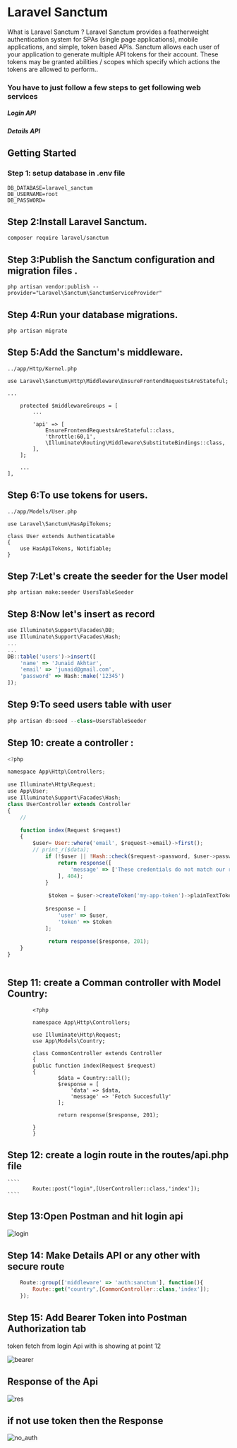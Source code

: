 # Laravel Sanctum 
What is Laravel Sanctum ?
Laravel Sanctum provides a featherweight authentication system for SPAs (single page applications), mobile applications, and simple, token based APIs. Sanctum allows each user of your application to generate multiple API tokens for their account. These tokens may be granted abilities / scopes which specify which actions the tokens are allowed to perform..

### You have to just follow a few steps to get following web services
##### Login API
##### Details API




## Getting Started
### Step 1: setup database in .env file

```` 
DB_DATABASE=laravel_sanctum
DB_USERNAME=root
DB_PASSWORD=
````

## Step 2:Install Laravel Sanctum.

````
composer require laravel/sanctum
````

## Step 3:Publish the Sanctum configuration and migration files .

````
php artisan vendor:publish --provider="Laravel\Sanctum\SanctumServiceProvider"

````

## Step 4:Run your database migrations.

````
php artisan migrate

````

## Step 5:Add the Sanctum's middleware.

````
../app/Http/Kernel.php

use Laravel\Sanctum\Http\Middleware\EnsureFrontendRequestsAreStateful;

...

    protected $middlewareGroups = [
        ...

        'api' => [
            EnsureFrontendRequestsAreStateful::class,
            'throttle:60,1',
            \Illuminate\Routing\Middleware\SubstituteBindings::class,
        ],
    ];

    ...
],

````

## Step 6:To use tokens for users.

````
../app/Models/User.php

use Laravel\Sanctum\HasApiTokens;

class User extends Authenticatable
{
    use HasApiTokens, Notifiable;
}

````

## Step 7:Let's create the seeder for the User model

```` 
php artisan make:seeder UsersTableSeeder
````

## Step 8:Now let's insert as record

```javascript 
use Illuminate\Support\Facades\DB;
use Illuminate\Support\Facades\Hash;
...
...
DB::table('users')->insert([
    'name' => 'Junaid Akhtar',
    'email' => 'junaid@gmail.com',
    'password' => Hash::make('12345')
]);
````

## Step 9:To seed users table with user

```javascript 
php artisan db:seed --class=UsersTableSeeder
````


## Step 10:  create a controller :


```javascript 
<?php

namespace App\Http\Controllers;

use Illuminate\Http\Request;
use App\User;
use Illuminate\Support\Facades\Hash;
class UserController extends Controller
{
    // 

    function index(Request $request)
    {
        $user= User::where('email', $request->email)->first();
        // print_r($data);
            if (!$user || !Hash::check($request->password, $user->password)) {
                return response([
                    'message' => ['These credentials do not match our records.']
                ], 404);
            }
        
             $token = $user->createToken('my-app-token')->plainTextToken;
        
            $response = [
                'user' => $user,
                'token' => $token
            ];
        
             return response($response, 201);
    }
}



````

## Step 11:  create a Comman controller with Model Country:

```javacript
        <?php

        namespace App\Http\Controllers;

        use Illuminate\Http\Request;
        use App\Models\Country;

        class CommonController extends Controller
        {
        public function index(Request $request)
        {
                $data = Country::all();
                $response = [
                    'data' => $data,
                    'message' => 'Fetch Succesfully'
                ];
            
                return response($response, 201);

        }
        }

````


## Step 12: create a login route in the routes/api.php file

    ````
            Route::post("login",[UserController::class,'index']);
    ````

## Step 13:Open Postman and hit login api

    
![login](https://user-images.githubusercontent.com/45033213/230798537-742739f8-9a22-4f80-8a12-2e7be46c2b1f.PNG)



## Step 14: Make Details API or any other with secure route  

```javascript
    Route::group(['middleware' => 'auth:sanctum'], function(){
        Route::get("country",[CommonController::class,'index']);
    });
 ````


## Step 15: Add Bearer Token into Postman Authorization tab 

  token fetch from login Api with is showing at point 12

![bearer](https://user-images.githubusercontent.com/45033213/230798812-1dea2beb-d5d3-4249-8c70-61c1c58dbdc6.PNG)


## Response of the Api

![res](https://user-images.githubusercontent.com/45033213/230798862-b4577bfe-0365-4263-ba9b-28f1ae2440e2.PNG)


## if not use token then the Response

![no_auth](https://user-images.githubusercontent.com/45033213/230798910-db48d411-53e0-4199-9c11-1a69413498b1.PNG)

